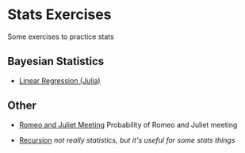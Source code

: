 # Stats Exercises

Some exercises to practice stats

## Bayesian Statistics

- [Linear Regression (Julia)](src/bayesian_lin_reg.jl)

## Other

- [Romeo and Juliet Meeting](src/romeo_juliet.R) Probability of Romeo and Juliet meeting

- [Recursion](src/recursion.jl) *not really statistics, but it's useful for some stats things*
